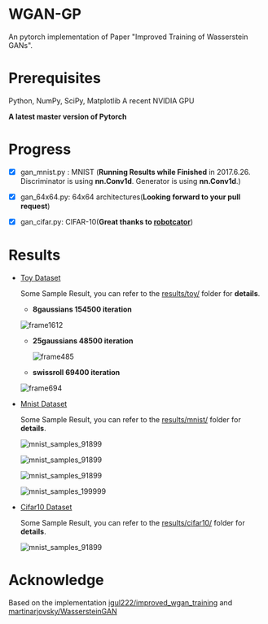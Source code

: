 # WGAN-GP
An pytorch implementation of Paper "Improved Training of Wasserstein GANs".

# Prerequisites

Python, NumPy, SciPy, Matplotlib
A recent NVIDIA GPU

**A latest master version of Pytorch**

# Progress

- [x] gan_mnist.py : MNIST (**Running Results while Finished** in 2017.6.26. Discriminator is using **nn.Conv1d**. Generator is using **nn.Conv1d**.)

- [x] gan_64x64.py: 64x64 architectures(**Looking forward to your pull request**)

- [x] gan_cifar.py: CIFAR-10(**Great thanks to [robotcator](https://github.com/caogang/wgan-gp/pull/18)**)

# Results

- [Toy Dataset](results/toy/)

  Some Sample Result, you can refer to the [results/toy/](results/toy/) folder for **details**.

  - **8gaussians 154500 iteration**

  ![frame1612](imgs/8gaussians_frame1545.jpg)

  - **25gaussians 48500 iteration**

    ![frame485](imgs/25gaussians_frame485.jpg)

  - **swissroll 69400 iteration**

  ![frame694](imgs/swissroll_frame694.jpg)

- [Mnist Dataset](results/mnist/)

  Some Sample Result, you can refer to the [results/mnist/](results/mnist/) folder for **details**.

  ![mnist_samples_91899](imgs/mnist_samples_91899.png)

  ![mnist_samples_91899](imgs/mnist_samples_92299.png)

  ![mnist_samples_91899](imgs/mnist_samples_92499.png)

  ![mnist_samples_199999](imgs/mnist_samples_199999.png)

- [Cifar10 Dataset](results/cifar10/)

  Some Sample Result, you can refer to the [results/cifar10/](results/cifar10/) folder for **details**.

  ![mnist_samples_91899](imgs/cifar10_samples_80099.jpg)

# Acknowledge

Based on the implementation [igul222/improved_wgan_training](https://github.com/igul222/improved_wgan_training) and [martinarjovsky/WassersteinGAN](https://github.com/martinarjovsky/WassersteinGAN)
